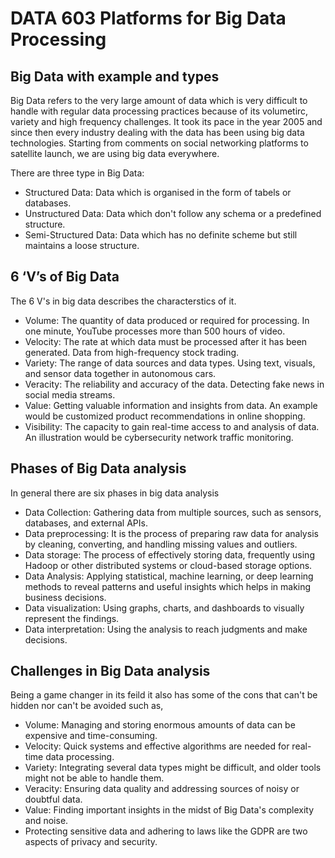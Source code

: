 # DATA 603 Platforms for Big Data Processing

## Big Data with example and types
Big Data refers to the very large amount of data which is very difficult to handle with regular data processing practices because of its volumetirc, variety and high frequency challenges. It took its pace in the year 2005 and since then every industry dealing with the data has been using big data technologies. Starting from comments on social networking platforms to satellite launch, we are using big data everywhere.

There are three type in Big Data:
- Structured Data: Data which is organised in the form of tabels or databases.
- Unstructured Data: Data which don't follow any schema or a predefined structure.
- Semi-Structured Data: Data which has no definite scheme but still maintains a loose structure.

## 6 ‘V’s of Big Data
The 6 V's in big data describes the characterstics of it.

- Volume: The quantity of data produced or required for processing. In one minute, YouTube processes more than 500 hours of video.
- Velocity: The rate at which data must be processed after it has been generated. Data from high-frequency stock trading.
- Variety: The range of data sources and data types. Using text, visuals, and sensor data together in autonomous cars.
- Veracity: The reliability and accuracy of the data. Detecting fake news in social media streams.
- Value: Getting valuable information and insights from data. An example would be customized product recommendations in online shopping.
- Visibility: The capacity to gain real-time access to and analysis of data. An illustration would be cybersecurity network traffic monitoring.

## Phases of Big Data analysis
In general there are six phases in big data analysis

- Data Collection: Gathering data from multiple sources, such as sensors, databases, and external APIs.
- Data preprocessing: It is the process of preparing raw data for analysis by cleaning, converting, and handling missing values and outliers.
- Data storage: The process of effectively storing data, frequently using Hadoop or other distributed systems or cloud-based storage options.
- Data Analysis: Applying statistical, machine learning, or deep learning methods to reveal patterns and useful insights which helps in making business decisions.
- Data visualization: Using graphs, charts, and dashboards to visually represent the findings.
- Data interpretation: Using the analysis to reach judgments and make decisions.


## Challenges in Big Data analysis
Being a game changer in its feild it also has some of the cons that can't be hidden nor can't be avoided such as,

- Volume: Managing and storing enormous amounts of data can be expensive and time-consuming.
- Velocity: Quick systems and effective algorithms are needed for real-time data processing.
- Variety: Integrating several data types might be difficult, and older tools might not be able to handle them.
- Veracity: Ensuring data quality and addressing sources of noisy or doubtful data.
- Value: Finding important insights in the midst of Big Data's complexity and noise.
- Protecting sensitive data and adhering to laws like the GDPR are two aspects of privacy and security.
